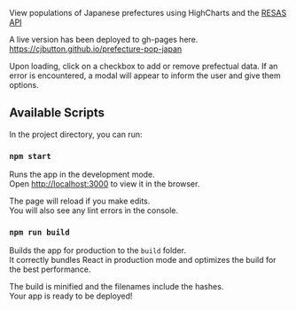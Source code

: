 View populations of Japanese prefectures using HighCharts and the [RESAS API](https://opendata.resas-portal.go.jp/docs/api/v1/prefectures.html)

A live version has been deployed to gh-pages here.
https://cjbutton.github.io/prefecture-pop-japan


Upon loading, click on a checkbox to add or remove prefectual data.
If an error is encountered, a modal will appear to inform the user and give them options.



## Available Scripts

In the project directory, you can run:

### `npm start`

Runs the app in the development mode.<br>
Open [http://localhost:3000](http://localhost:3000) to view it in the browser.

The page will reload if you make edits.<br>
You will also see any lint errors in the console.

### `npm run build`

Builds the app for production to the `build` folder.<br>
It correctly bundles React in production mode and optimizes the build for the best performance.

The build is minified and the filenames include the hashes.<br>
Your app is ready to be deployed!